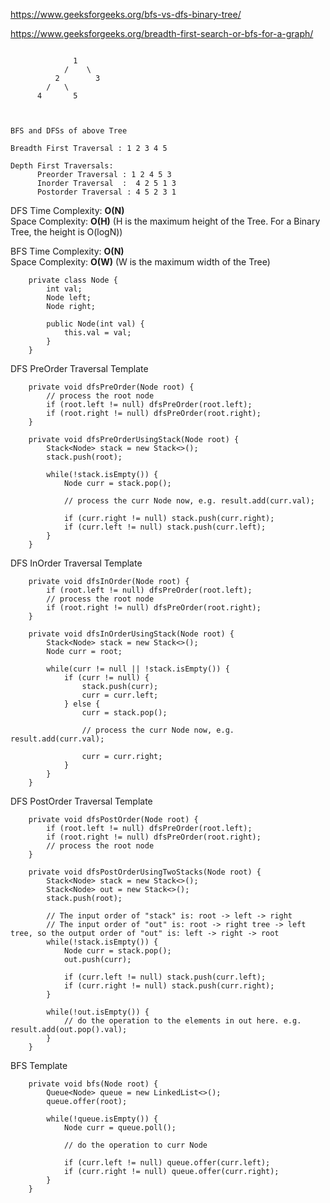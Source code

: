 
https://www.geeksforgeeks.org/bfs-vs-dfs-binary-tree/

https://www.geeksforgeeks.org/breadth-first-search-or-bfs-for-a-graph/

```

              1
            /    \
          2        3
        /   \
      4       5



BFS and DFSs of above Tree

Breadth First Traversal : 1 2 3 4 5

Depth First Traversals:
      Preorder Traversal : 1 2 4 5 3 
      Inorder Traversal  :  4 2 5 1 3 
      Postorder Traversal : 4 5 2 3 1
```

DFS
Time Complexity: **O(N)**  
Space Complexity: **O(H)** (H is the maximum height of the Tree. For a Binary Tree, the height is O(logN))

BFS
Time Complexity: **O(N)**  
Space Complexity: **O(W)** (W is the maximum width of the Tree)

```
    private class Node {
        int val;
        Node left;
        Node right;

        public Node(int val) {
            this.val = val;
        }
    }
```

DFS PreOrder Traversal Template

```
    private void dfsPreOrder(Node root) {
        // process the root node
        if (root.left != null) dfsPreOrder(root.left);
        if (root.right != null) dfsPreOrder(root.right);
    }

    private void dfsPreOrderUsingStack(Node root) {
        Stack<Node> stack = new Stack<>();
        stack.push(root);

        while(!stack.isEmpty()) {
            Node curr = stack.pop();

            // process the curr Node now, e.g. result.add(curr.val);

            if (curr.right != null) stack.push(curr.right);
            if (curr.left != null) stack.push(curr.left);
        }
    }
```

DFS InOrder Traversal Template
```
    private void dfsInOrder(Node root) {
        if (root.left != null) dfsPreOrder(root.left);
        // process the root node
        if (root.right != null) dfsPreOrder(root.right);
    }

    private void dfsInOrderUsingStack(Node root) {
        Stack<Node> stack = new Stack<>();
        Node curr = root;

        while(curr != null || !stack.isEmpty()) {
            if (curr != null) {
                stack.push(curr);
                curr = curr.left;
            } else {
                curr = stack.pop();

                // process the curr Node now, e.g. result.add(curr.val);

                curr = curr.right;
            }
        }
    }
```

DFS PostOrder Traversal Template
```
    private void dfsPostOrder(Node root) {
        if (root.left != null) dfsPreOrder(root.left);
        if (root.right != null) dfsPreOrder(root.right);
        // process the root node
    }

    private void dfsPostOrderUsingTwoStacks(Node root) {
        Stack<Node> stack = new Stack<>();
        Stack<Node> out = new Stack<>();
        stack.push(root);

        // The input order of "stack" is: root -> left -> right
        // The input order of "out" is: root -> right tree -> left tree, so the output order of "out" is: left -> right -> root
        while(!stack.isEmpty()) {
            Node curr = stack.pop();
            out.push(curr);

            if (curr.left != null) stack.push(curr.left);
            if (curr.right != null) stack.push(curr.right);
        }

        while(!out.isEmpty()) {
            // do the operation to the elements in out here. e.g. result.add(out.pop().val);
        }
    }
```

BFS Template

```
    private void bfs(Node root) {
        Queue<Node> queue = new LinkedList<>();
        queue.offer(root);

        while(!queue.isEmpty()) {
            Node curr = queue.poll();

            // do the operation to curr Node

            if (curr.left != null) queue.offer(curr.left);
            if (curr.right != null) queue.offer(curr.right);
        }
    }
```


